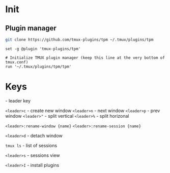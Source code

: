 # Init

## Plugin manager
```bash
git clone https://github.com/tmux-plugins/tpm ~/.tmux/plugins/tpm
```
```tmux
set -g @plugin 'tmux-plugins/tpm'

# Initialize TMUX plugin manager (keep this line at the very bottom of tmux.conf)
run '~/.tmux/plugins/tpm/tpm'
```


# Keys
<C-x> - leader key

`<leader>c` - create new window
`<leader>n` - next window
`<leader>p` - prev window
`<leader>"` - split vertical
`<leader>%` - split horizonal

`<leader>:rename-window {name}`
`<leader>:rename-session {name}`

`<leader>d` - detach window

`tmux ls` - list of sessions

`<leader>s` - sessions view

`<leader>I` - install plugins
